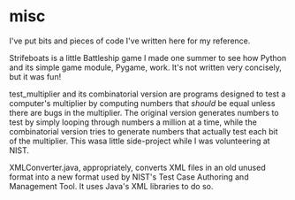 ﻿# misc
I've put bits and pieces of code I've written here for my reference.

Strifeboats is a little Battleship game I made one summer to see how Python and its simple game module, Pygame, work.  It's not written very concisely, but it was fun!

test_multiplier and its combinatorial version are programs designed to test a computer's multiplier by computing numbers that *should* be equal unless there are bugs in the multiplier.  The original version generates numbers to test by simply looping through numbers a million at a time, while the combinatorial version tries to generate numbers that actually test each bit of the multiplier.  This wasa little side-project while I was volunteering at NIST.

XMLConverter.java, appropriately, converts XML files in an old unused format into a new format used by NIST's Test Case Authoring and Management Tool.  It uses Java's XML libraries to do so.
